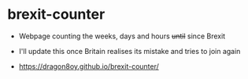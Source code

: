 # brexit-counter
 - Webpage counting the weeks, days and hours ~~until~~ since Brexit
 - I'll update this once Britain realises its mistake and tries to join again

 - https://dragon8oy.github.io/brexit-counter/
